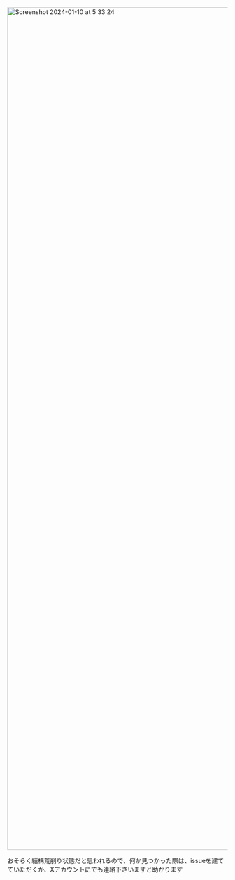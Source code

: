 <img width="1926" alt="Screenshot 2024-01-10 at 5 33 24" src="https://github.com/MoomA-0750/horizontal-comments-css/assets/23278754/6d33c1d3-d8db-436e-9a5f-aed5df9eccb7">

おそらく結構荒削り状態だと思われるので、何か見つかった際は、issueを建てていただくか、Xアカウントにでも連絡下さいますと助かります
